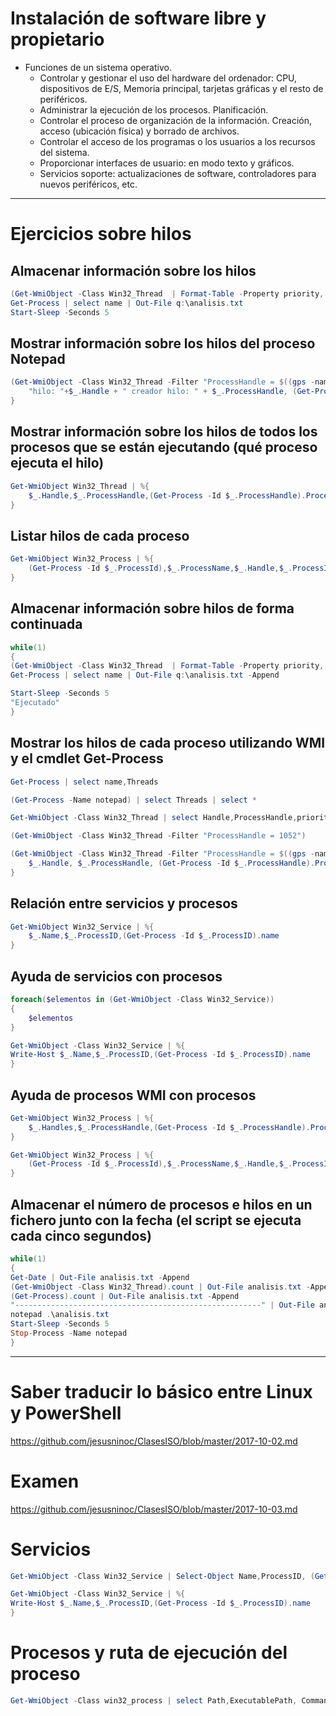 # Instalación de software libre y propietario

- Funciones de un sistema operativo.
  - Controlar y gestionar el uso del hardware del ordenador: CPU, dispositivos de E/S, Memoria principal, tarjetas gráficas y el resto de periféricos.
  - Administrar la ejecución de los procesos. Planificación.
  - Controlar el proceso de organización de la información. Creación, acceso (ubicación física) y borrado de archivos.
  - Controlar el acceso de los programas o los usuarios a los recursos del sistema.
  - Proporcionar interfaces de usuario: en modo texto y gráficos.
  - Servicios soporte: actualizaciones de software, controladores para nuevos periféricos, etc.

--------------------

# Ejercicios sobre hilos

## Almacenar información sobre los hilos
```PowerShell
(Get-WmiObject -Class Win32_Thread  | Format-Table -Property priority, thread*, User*Time, kernel*Time ).count | Out-File q:\analisis.txt
Get-Process | select name | Out-File q:\analisis.txt
Start-Sleep -Seconds 5
```

## Mostrar información sobre los hilos del proceso Notepad 
```PowerShell
(Get-WmiObject -Class Win32_Thread -Filter "ProcessHandle = $((gps -name notepad).id)") | %{
    "hilo: "+$_.Handle + " creador hilo: " + $_.ProcessHandle, (Get-Process -Id $_.ProcessHandle).ProcessName
}
```

## Mostrar información sobre los hilos de todos los procesos que se están ejecutando (qué proceso ejecuta el hilo)
```PowerShell
Get-WmiObject Win32_Thread | %{
    $_.Handle,$_.ProcessHandle,(Get-Process -Id $_.ProcessHandle).ProcessName
}
```

## Listar hilos de cada proceso
```PowerShell
Get-WmiObject Win32_Process | %{
    (Get-Process -Id $_.ProcessId),$_.ProcessName,$_.Handle,$_.ProcessId,(Get-Process -Id $_.ProcessId).Threads
}
```

## Almacenar información sobre hilos de forma continuada
```PowerShell
while(1)
{
(Get-WmiObject -Class Win32_Thread  | Format-Table -Property priority, thread*, User*Time, kernel*Time ).count | Out-File q:\analisis.txt -Append
Get-Process | select name | Out-File q:\analisis.txt -Append

Start-Sleep -Seconds 5
"Ejecutado"
}
```

## Mostrar los hilos de cada proceso utilizando WMI y el cmdlet Get-Process
```PowerShell
Get-Process | select name,Threads

(Get-Process -Name notepad) | select Threads | select *

Get-WmiObject -Class Win32_Thread | select Handle,ProcessHandle,priority | sort priority -Descending

(Get-WmiObject -Class Win32_Thread -Filter "ProcessHandle = 1052")

(Get-WmiObject -Class Win32_Thread -Filter "ProcessHandle = $((gps -name notepad).id)") | %{
    $_.Handle, $_.ProcessHandle, (Get-Process -Id $_.ProcessHandle).ProcessName
}
```

## Relación entre servicios y procesos
```PowerShell
Get-WmiObject Win32_Service | %{
    $_.Name,$_.ProcessID,(Get-Process -Id $_.ProcessID).name
}
```

## Ayuda de servicios con procesos
```PowerShell
foreach($elementos in (Get-WmiObject -Class Win32_Service))
{
    $elementos
}

Get-WmiObject -Class Win32_Service | %{
Write-Host $_.Name,$_.ProcessID,(Get-Process -Id $_.ProcessID).name
}
```

## Ayuda de procesos WMI con procesos
```PowerShell
Get-WmiObject Win32_Process | %{
    $_.Handles,$_.ProcessHandle,(Get-Process -Id $_.ProcessHandle).ProcessName
}

Get-WmiObject Win32_Process | %{
    (Get-Process -Id $_.ProcessId),$_.ProcessName,$_.Handle,$_.ProcessId
}
```

## Almacenar el número de procesos e hilos en un fichero junto con la fecha (el script se ejecuta cada cinco segundos)
```PowerShell
while(1)
{
Get-Date | Out-File analisis.txt -Append 
(Get-WmiObject -Class Win32_Thread).count | Out-File analisis.txt -Append 
(Get-Process).count | Out-File analisis.txt -Append
"-------------------------------------------------------" | Out-File analisis.txt -Append
notepad .\analisis.txt
Start-Sleep -Seconds 5
Stop-Process -Name notepad
}
```


--------------------

# Saber traducir lo básico entre Linux y PowerShell
https://github.com/jesusninoc/ClasesISO/blob/master/2017-10-02.md
# Examen
https://github.com/jesusninoc/ClasesISO/blob/master/2017-10-03.md

# Servicios
```PowerShell
Get-WmiObject -Class Win32_Service | Select-Object Name,ProcessID, (Get-Process -Id ProcessID).name
```

```PowerShell
Get-WmiObject -Class Win32_Service | %{
Write-Host $_.Name,$_.ProcessID,(Get-Process -Id $_.ProcessID).name
}
```

# Procesos y ruta de ejecución del proceso
```PowerShell
Get-WmiObject -Class win32_process | select Path,ExecutablePath, CommandLine | Format-Custom
```
